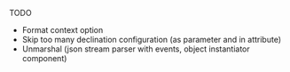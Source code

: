 TODO

- Format context option
- Skip too many declination configuration (as parameter and in attribute)
- Unmarshal (json stream parser with events, object instantiator component)

